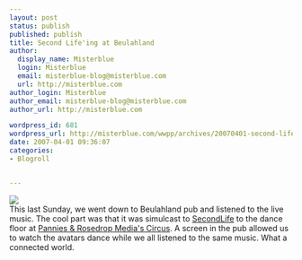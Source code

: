 ```yaml
---
layout: post
status: publish
published: publish
title: Second Life'ing at Beulahland
author:
  display_name: Misterblue
  login: Misterblue
  email: misterblue-blog@misterblue.com
  url: http://misterblue.com
author_login: Misterblue
author_email: misterblue-blog@misterblue.com
author_url: http://misterblue.com

wordpress_id: 681
wordpress_url: http://misterblue.com/wwpp/archives/20070401-second-lifeing-at-beulahland
date: 2007-04-01 09:36:07
categories:
- Blogroll


---
```

<div class="picLeft"><a href="/images/oldimages/IMG_4868.jpg"><img src="/images/oldimages/thumb/IMG_4868.jpg" class="oldImageThumb"/></a></div>This last Sunday, we went down to Beulahland pub and listened to the live music. The cool part was that it was simulcast to <a href="http://secondlife.com/">SecondLife</a> to the dance floor at <a href="http://slurl.com/secondlife/Podul/245/20/104"> Pannies &amp; Rosedrop Media's Circus</a>.
A screen in the pub allowed us to watch the avatars dance while we all listened to the same music.
What a connected world.
